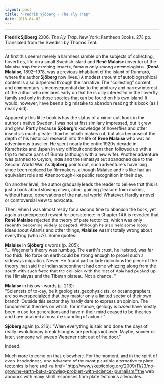 ```yaml
---
layout: post
title: "Fredrik Sjöberg - The Fly Trap"
date: 2016-04-02
---
```



***
<b>Fredrik Sjöberg</b> 2006. _The Fly Trap_.  New York: Pantheon Books. 278 pp. Translated from the Swedish by Thomas Teal.

***

At first this seems merely a harmless ramble on the subjects of collecting, hoverflies, life on a small Swedish island and **René Malaise** (inventor of the Malaise trap for catching insects, famous only among entomologists).  (**René Malaise**, 1892–1978, was a previous inhabitant of the island of Runmarö, where the author **Sjöberg** now lives.)  A modest amount of autobiographical content is also dispersed through the narrative.  The "collecting" content and commentary is inconsequential due to the arbitrary and narrow interest of the author who declares early on that he is only interested in the hoverfly family and only in those species that can be found on his own island.  It would, however, have been a big mistake to abandon reading this book (as I nearly did).  

Apparently this little book is has the status of a minor cult book in the author's native Sweden. I was not at first similarly impressed, but it grew and grew.  Partly because **Sjöberg**'s knowledge of hoverflies and other insects is much greater than he initially makes out, but also because of the depth of his historical research into the life of **René Malaise** who was an adventurous traveller. He spent nearly the entire 1920s decade in Kamchatka and Japan in very difficult  conditions then followed up with a trip to remote parts of Burma (although with a new wife).  Another adventure was planned to Ceylon, India and the Himalaya but abandoned due to the Second World War.  As **Sjöberg** points out, such adventurers have long since been replaced by filmmakers, although Malaise and his like had an equivalent role and Attenborough-like public recognition in their day.

On another level, the author gradually leads the reader to believe that this is just a book about slowing down, about gaining pleasure from making, without haste, observations of the natural world.  Whatever.  Hardly a novel or controversial view to advocate.

Then, when I was almost ready for a second time to abandon the book, yet again an unexpected reward for persistence:  in Chapter 14 it is revealed that **René Malaise** rejected the theory of plate tectonics, which was only recently becoming widely accepted.  Although he also held some loopy ideas about Atlantis and other things, **Malaise** wasn't totally wrong about everything (who is?).  Some quotes:  

 **Malaise** in **Sjöberg**'s words (p. 205):  
 "... Wegener's theory was humbug.  The earth's  crust, he insisted, was far too thick.  No force on earth could be strong enough to propel such a sideways migration.  Never.  He found particularly ridiculous the piece of the theory that said the Indian subcontinent had come whizzing along from the south with such force that the collision with the rest of Asia had pushed up the Himalayas and the Tibetan plateau.  Not a chance. "

 **Malaise** in his own words (p. 213):  
 "Scientists of to-day, be it geologists, geophysicists, or oceanographers, are so overspecialized that they master only a limited sector of their own branch.  Outside this sector they hardly dare to express an opinion.  The fundamental theories on which, for instance, geology is based have mostly been in use for generations and have in their mind ceased to be theories and have attained almost the standing of axioms."

**Sjöberg** again (p. 216): 
"When everything is said and done, the days of really revolutionary breakthroughs are perhaps not over.  Maybe, sooner or later, someone will sweep Wegener right out of the door."

Indeed.  

Much more to come on that, elsewhere.  For the moment, and in the spirit of even-handedness, one advocate of the most plausible alternative to plate tectonics <a href="http://www.expansiontectonics.com/index1.html">is here</a> and <a href="http://www.skepticblog.org/2009/11/23/no-growing-earth-but-a-growing-problem-with-science-journalism/"the web abounds with many shrill responses from plate tectonics advocates</a>. 
